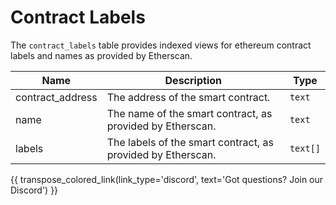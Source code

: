 # Contract Labels

The `contract_labels` table provides indexed views for ethereum contract labels and names as provided by Etherscan.

| Name                | Description                                                                 | Type        |
| --------- | --------- | --------------------------------------------------------------------------- |
| contract_address | The address of the smart contract. | `text` |
| name | The name of the smart contract, as provided by Etherscan. | `text` |
| labels | The labels of the smart contract, as provided by Etherscan. | `text[]` |

{{ transpose_colored_link(link_type='discord', text='Got questions?  Join our Discord') }}
